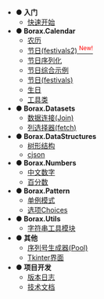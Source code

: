 - **● 入门**
  - [快速开始](quickstart)
- **● Borax.Calendar**
  - [农历](guides/lunardate)
  - [节日(festivals2) <sup style="color:red">New!<sup>](guides/festivals2)
  - [节日序列化](guides/festivals2-serialize)
  - [节日综合示例](guides/festivals2-usage)
  - [节日(festivals)](guides/festival)
  - [生日](guides/birthday)
  - [工具类](guides/calendars-utils)
- **● Borax.Datasets**
  - [数据连接(Join)](guides/join)
  - [列选择器(fetch)](guides/fetch)
- **● Borax.DataStructures**
  - [树形结构](guides/tree)
  - [cjson](guides/cjson)
- **● Borax.Numbers**
  - [中文数字](guides/numbers)
  - [百分数](guides/percentage)
- **● Borax.Pattern**
  - [单例模式](guides/singleton)
  - [选项Choices](guides/choices)
- **● Borax.Utils**
  - [字符串工具模块](guides/strings)
- **● 其他**
  - [序列号生成器(Pool)](guides/serial_pool)
  - [Tkinter界面](guides/ui)
- **● 项目开发**
  - [版本日志](changelog)
  - [技术文档](develope/develope)